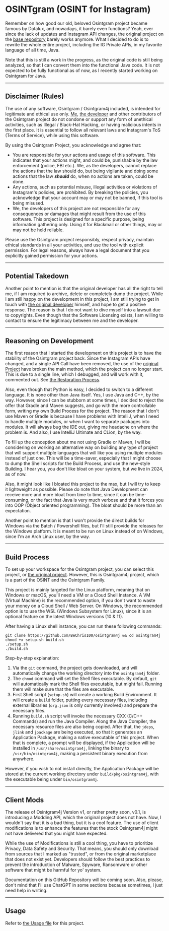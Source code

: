 # OSINTgram (OSINT for Instagram)
Remember on how good our old, beloved Osintgram project became famous by Datalux,
and nowadays, it barely even functions? Yeah, ever since the lack of updates and
Instagram API changes, the original project on the
[base repository](https://github.com/Datalux/Osintgram) barely works anymore.
What I decided to do is to rewrite the whole entire project, including the IG
Private APIs, in my favorite language of all time, Java.

Note that this is still a work in the progress, as the original code is still
being analyzed, so that I can convert them into the functional Java code. It is
not expected to be fully functional as of now, as I recently started working on
Osintgram for Java.

---

## Disclaimer (Rules)
The use of any software, Osintgram / Osintgram4j included, is intended for
legitimate and ethical use only. [Me](https://github.com/BeChris100),
[the developer](https://github.com/Datalux) and other contributors of the Osintgram
project do not condone or support any form of unethical activities, such as Illegal
/ Black-Hat Hacking, or having malicious intents in the first place. It is essential
to follow all relevant laws and Instagram's ToS (Terms of Service), while using
this software.

By using the Osintgram Project, you acknowledge and agree that:

- You are responsible for your actions and usage of this software. This indicates
  that your actions might, and could be, punishable by the law enforcement (police,
  FBI etc.). We, as the developers, cannot replace the actions that the law should
  do, but being vigilante and doing some actions that the law ***should*** do, when
  no actions are taken, could be done.
- Any actions, such as potential misuse, illegal activities or violations of
  Instagram's policies, are prohibited. By breaking the policies, you acknowledge
  that your account may or may not be banned, if this tool is being misused.
- We, the developers of this project are not responsible for any consequences or
  damages that might result from the use of this software. This project is designed
  for a specific purpose, being information gathering only. Using it for Blackmail
  or other things, may or may not be held reliable.

Please use the Osintgram project responsibly, respect privacy, maintain ethical
standards in all your activities, and use the tool with explicit permission. For
legal reasons, always have a legal document that you explicitly gained permission
for your actions.

---

## Potential Takedown
Another point to mention is that the original developer has all the right to tell
me, if I am required to archive, delete or completely dump the project. While I am
still happy on the development in this project, I am still trying to get in touch
with [the original developer](https://github.com/Datalux) himself, and hope to get
a positive response. The reason is that I do not want to dive myself into a lawsuit
due to copyrights. Even though that the Software Licensing exists, I am willing to
contact to ensure the legitimacy between me and the developer.

---

## Reasoning on Development
The first reason that I started the development on this project is to have the
stability of the Osintgram project back. Since the Instagram APIs have changed, and
a single API Call have been removed, the use of the
[original Project](https://github.com/Datalux/Osintgram) have broken the main
method, which the project can no longer start. This is due to a single line, which
I debugged, and will work with it, commented out. See
[the Restoration Process](OrigRestore.md).

Also, even though that Python is easy, I decided to switch to a different language.
It is none other than Java itself. Yes, I use Java and C++, by the way. However,
since I can be stubborn at some times, I decided to reject the offer that Gradle and
Maven suggests, and go with the more controllable form, writing my own Build Process
for the project. The reason that I don't use Maven or Gradle is because I have
problems with IntelliJ, when I need to handle multiple modules, or when I want to
separate packages into modules. It will always bug the IDE out, giving me headache
on where the problem is. And also, I use IntelliJ Ultimate and CLion, by the way.

To fill up the conception about me not using Gradle or Maven, I will be considering
on working an alternative way on building any type of project that will support
multiple languages that will like you using multiple modules instead of just one.
This will be a time-saver, especially that I might choose to dump the Shell scripts
for the Build Process, and use the new-style Building. I hear you, you don't like
bloat on your system, but we live in 2024, as of now.

Also, it might look like I bloated this project to the max, but I will try to keep
it lightweight as possible. Please do note that Java Development can receive more
and more bloat from time to time, since it can be time-consuming, or the fact that
Java is very much verbose and that it forces you into OOP (Object oriented
programming). The bloat should be more than an expectation.

Another point to mention is that I won't provide the direct builds for Windows via
the Batch / Powershell files, but I'll still provide the releases for the Windows
platform. It is meant to be run on Linux instead of on Windows, since I'm an Arch
Linux user, by the way.

---

## Build Process
To set up your workspace for the Osintgram project, you can select this project,
or [the original project](https://github.com/Datalux/Osintgram). However, this is
Osintgram4j project, which is a part of the OSINT and the Osintgram Family.

This project is mainly targeted for the Linux platform, meaning that on Windows or
macOS, you'll need a VM or a Cloud Shell Instance. A VM (Virtual Machine) is the
recommended option, if you don't want to waste your money on a Cloud Shell / Web
Server. On Windows, the recommended option is to use the WSL (Windows Subsystem
for Linux), since it is an optional feature on the latest Windows versions (10 &
11).

After having a Linux shell instance, you can run these following commands:
```shell
git clone https://github.com/BeChris100/osintgram4j && cd osintgram4j
chmod +x setup.sh build.sh
./setup.sh
./build.sh
```

Step-by-step explanation:
1. Via the `git` command, the project gets downloaded, and will automatically
   change the working directory into the `osintgram4j` folder.
2. The `chmod` command will set the Shell files executable. By default, `git`
   will automatically mark the Shell files executable, but might fail. Running
   them will make sure that the files are executable.
3. First Shell script (`setup.sh`) will create a working Build Environment. It
   will create a `build` folder, putting every necessary files, including external
   libraries (`org.json` is only currently involved) and prepare the necessary
   files.
4. Running `build.sh` script will invoke the necessary CXX (C/C++ Commands) and
   run the Java Compiler. Along the Java Compiler, the necessary resource files
   are also being copied. After that, the `jdeps`, `jlink` and `jpackage` are being
   executed, so that it generates an Application Package, making a native executable
   of this project. When that is complete, a prompt will be displayed, if the
   Application will be installed in `/usr/share/osintgram4j`, linking the binary
   to `/usr/bin/osintgram4j`, making a persistent binary execution from anywhere.

However, if you wish to not install directly, the Application Package will be stored
at the current working directory under `build/pkg/osintgram4j`, with the executable
being under `bin/osintgram4j`.

---

## Client Mods
The release of Osintgram4j Version v1, or rather pretty soon, v0.1, is introducing
a Modding API, which the original project does not have. Now, I wouldn't say that
it is a bad thing, but it is a cool feature. The use of client modifications is to
enhance the features that the stock Osintgram4j might not have delivered that you
might have expected.

While the use of Modifications is still a cool thing, you have to prioritize
Privacy, Data Safety and Security. That means, you should only download from sources
that I marked as "trusted", or from the original marketplace that does not exist
yet. Developers should follow the best practices to prevent the introduction of
Malware, Spyware, Ransomware or other software that might be harmful for yo' system.

Documentation on this GitHub Repository will be coming soon. Also, please, don't
mind that I'll use ChatGPT in some sections because sometimes, I just need help in
writing.

---

## Usage
Refer to [the Usage file](USAGE.md) for this project.